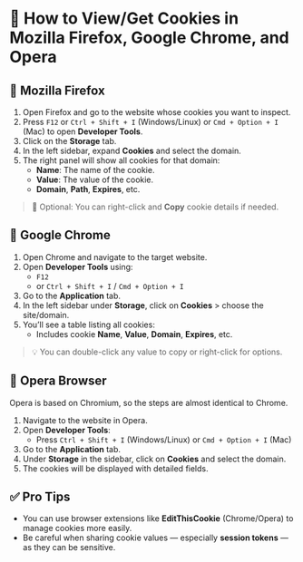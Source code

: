# 🍪 How to View/Get Cookies in Mozilla Firefox, Google Chrome, and Opera

## 🔸 Mozilla Firefox

1. Open Firefox and go to the website whose cookies you want to inspect.
2. Press `F12` or `Ctrl + Shift + I` (Windows/Linux) or `Cmd + Option + I` (Mac) to open **Developer Tools**.
3. Click on the **Storage** tab.
4. In the left sidebar, expand **Cookies** and select the domain.
5. The right panel will show all cookies for that domain:
   - **Name**: The name of the cookie.
   - **Value**: The value of the cookie.
   - **Domain**, **Path**, **Expires**, etc.

> 📸 Optional: You can right-click and **Copy** cookie details if needed.



## 🔹 Google Chrome
1. Open Chrome and navigate to the target website.
2. Open **Developer Tools** using:
   - `F12`
   - or `Ctrl + Shift + I` / `Cmd + Option + I`
3. Go to the **Application** tab.
4. In the left sidebar under **Storage**, click on **Cookies** > choose the site/domain.
5. You’ll see a table listing all cookies:
   - Includes cookie **Name**, **Value**, **Domain**, **Expires**, etc.

> 💡 You can double-click any value to copy or right-click for options.



## 🔸 Opera Browser

Opera is based on Chromium, so the steps are almost identical to Chrome.

1. Navigate to the website in Opera.
2. Open **Developer Tools**:
   - Press `Ctrl + Shift + I` (Windows/Linux) or `Cmd + Option + I` (Mac)
3. Go to the **Application** tab.
4. Under **Storage** in the sidebar, click on **Cookies** and select the domain.
5. The cookies will be displayed with detailed fields.



## ✅ Pro Tips

- You can use browser extensions like **EditThisCookie** (Chrome/Opera) to manage cookies more easily.
- Be careful when sharing cookie values — especially **session tokens** — as they can be sensitive.
